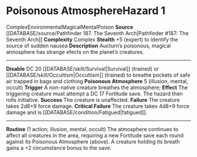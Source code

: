 ﻿---
ac: null
all_resistance: null
complexity: Complex
element: null
fortitude: null
hardness: null
hazard_type: Environmental
hp: null
id: '358'
immunity: null
level: '1'
name: Poisonous Atmosphere
rarity: Common
reflex: null
resistance: null
rus_type_level: null
school: null
source: '[[DATABASE/source/Pathfinder 187. The Seventh Arch|Pathfinder #187: The Seventh
  Arch]]'
trait:
- '[[DATABASE/trait/Complex|Complex]]'
- '[[DATABASE/trait/Environmental|Environmental]]'
- '[[DATABASE/trait/Magical|Magical]]'
- '[[DATABASE/trait/Mental|Mental]]'
- '[[DATABASE/trait/Poison|Poison]]'
type: Hazard
weakness: null
will: null

---
# Poisonous Atmosphere<span class="item-type">Hazard 1</span>

<span class="item-trait">Complex</span><span class="item-trait">Environmental</span><span class="item-trait">Magical</span><span class="item-trait">Mental</span><span class="item-trait">Poison</span>
**Source** [[DATABASE/source/Pathfinder 187. The Seventh Arch|Pathfinder #187: The Seventh Arch]]
**Complexity** Complex
**Stealth** +5 (expert) to identify the source of sudden nausea
**Description** Aucturn’s poisonous, magical atmosphere has strange efects on the planet’s creatures.

---
**Disable** DC 20 [[DATABASE/skill/Survival|Survival]] (trained) or [[DATABASE/skill/Occultism|Occultism]] (trained) to breathe pockets of safe air trapped in bags and clothing
**Poisonous Atmosphere** <span class="action-icon">5</span> (illusion, mental, occult) **Trigger** A non-native creature breathes the atmosphere; **Effect** The triggering creature must attempt a DC 17 Fortitude save. The hazard then rolls initiative.
**Success** The creature is unaffected.
**Failure** The creature takes 2d8+9 force damage.
**Critical Failure** The creature takes 4d8+9 force damage and is [[DATABASE/condition/Fatigued|fatigued]].

---
**Routine** (1 action; illusion, mental, occult) The atmosphere continues to affect all creatures in the area, requiring a new Fortitude save each round against its Poisonous Atmosphere (above). A creature holding its breath gains a +2 circumstance bonus to the save.